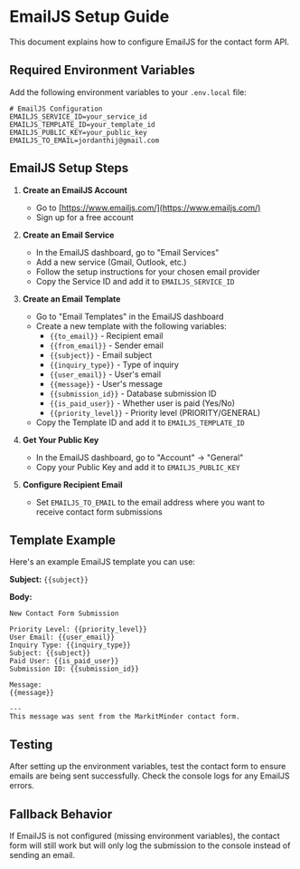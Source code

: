 # EmailJS Setup Guide

This document explains how to configure EmailJS for the contact form API.

## Required Environment Variables

Add the following environment variables to your `.env.local` file:

```env
# EmailJS Configuration
EMAILJS_SERVICE_ID=your_service_id
EMAILJS_TEMPLATE_ID=your_template_id
EMAILJS_PUBLIC_KEY=your_public_key
EMAILJS_TO_EMAIL=jordanthij@gmail.com
```

## EmailJS Setup Steps

1. **Create an EmailJS Account**
   - Go to [https://www.emailjs.com/](https://www.emailjs.com/)
   - Sign up for a free account

2. **Create an Email Service**
   - In the EmailJS dashboard, go to "Email Services"
   - Add a new service (Gmail, Outlook, etc.)
   - Follow the setup instructions for your chosen email provider
   - Copy the Service ID and add it to `EMAILJS_SERVICE_ID`

3. **Create an Email Template**
   - Go to "Email Templates" in the EmailJS dashboard
   - Create a new template with the following variables:
     - `{{to_email}}` - Recipient email
     - `{{from_email}}` - Sender email
     - `{{subject}}` - Email subject
     - `{{inquiry_type}}` - Type of inquiry
     - `{{user_email}}` - User's email
     - `{{message}}` - User's message
     - `{{submission_id}}` - Database submission ID
     - `{{is_paid_user}}` - Whether user is paid (Yes/No)
     - `{{priority_level}}` - Priority level (PRIORITY/GENERAL)
   - Copy the Template ID and add it to `EMAILJS_TEMPLATE_ID`

4. **Get Your Public Key**
   - In the EmailJS dashboard, go to "Account" → "General"
   - Copy your Public Key and add it to `EMAILJS_PUBLIC_KEY`

5. **Configure Recipient Email**
   - Set `EMAILJS_TO_EMAIL` to the email address where you want to receive contact form submissions

## Template Example

Here's an example EmailJS template you can use:

**Subject:** `{{subject}}`

**Body:**
```
New Contact Form Submission

Priority Level: {{priority_level}}
User Email: {{user_email}}
Inquiry Type: {{inquiry_type}}
Subject: {{subject}}
Paid User: {{is_paid_user}}
Submission ID: {{submission_id}}

Message:
{{message}}

---
This message was sent from the MarkitMinder contact form.
```

## Testing

After setting up the environment variables, test the contact form to ensure emails are being sent successfully. Check the console logs for any EmailJS errors.

## Fallback Behavior

If EmailJS is not configured (missing environment variables), the contact form will still work but will only log the submission to the console instead of sending an email.
